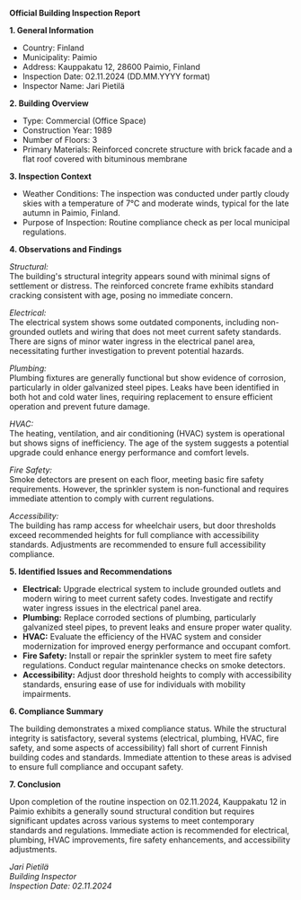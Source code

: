 **Official Building Inspection Report**

**1. General Information**

- Country: Finland
- Municipality: Paimio
- Address: Kauppakatu 12, 28600 Paimio, Finland
- Inspection Date: 02.11.2024 (DD.MM.YYYY format)
- Inspector Name: Jari Pietilä

**2. Building Overview**

- Type: Commercial (Office Space)
- Construction Year: 1989
- Number of Floors: 3
- Primary Materials: Reinforced concrete structure with brick facade and a flat roof covered with bituminous membrane

**3. Inspection Context**

- Weather Conditions: The inspection was conducted under partly cloudy skies with a temperature of 7°C and moderate winds, typical for the late autumn in Paimio, Finland.
- Purpose of Inspection: Routine compliance check as per local municipal regulations.

**4. Observations and Findings**

*Structural:*  
The building's structural integrity appears sound with minimal signs of settlement or distress. The reinforced concrete frame exhibits standard cracking consistent with age, posing no immediate concern.

*Electrical:*  
The electrical system shows some outdated components, including non-grounded outlets and wiring that does not meet current safety standards. There are signs of minor water ingress in the electrical panel area, necessitating further investigation to prevent potential hazards.

*Plumbing:*  
Plumbing fixtures are generally functional but show evidence of corrosion, particularly in older galvanized steel pipes. Leaks have been identified in both hot and cold water lines, requiring replacement to ensure efficient operation and prevent future damage.

*HVAC:*  
The heating, ventilation, and air conditioning (HVAC) system is operational but shows signs of inefficiency. The age of the system suggests a potential upgrade could enhance energy performance and comfort levels.

*Fire Safety:*  
Smoke detectors are present on each floor, meeting basic fire safety requirements. However, the sprinkler system is non-functional and requires immediate attention to comply with current regulations.

*Accessibility:*  
The building has ramp access for wheelchair users, but door thresholds exceed recommended heights for full compliance with accessibility standards. Adjustments are recommended to ensure full accessibility compliance.

**5. Identified Issues and Recommendations**

- **Electrical:** Upgrade electrical system to include grounded outlets and modern wiring to meet current safety codes. Investigate and rectify water ingress issues in the electrical panel area.
- **Plumbing:** Replace corroded sections of plumbing, particularly galvanized steel pipes, to prevent leaks and ensure proper water quality.
- **HVAC:** Evaluate the efficiency of the HVAC system and consider modernization for improved energy performance and occupant comfort.
- **Fire Safety:** Install or repair the sprinkler system to meet fire safety regulations. Conduct regular maintenance checks on smoke detectors.
- **Accessibility:** Adjust door threshold heights to comply with accessibility standards, ensuring ease of use for individuals with mobility impairments.

**6. Compliance Summary**

The building demonstrates a mixed compliance status. While the structural integrity is satisfactory, several systems (electrical, plumbing, HVAC, fire safety, and some aspects of accessibility) fall short of current Finnish building codes and standards. Immediate attention to these areas is advised to ensure full compliance and occupant safety.

**7. Conclusion**

Upon completion of the routine inspection on 02.11.2024, Kauppakatu 12 in Paimio exhibits a generally sound structural condition but requires significant updates across various systems to meet contemporary standards and regulations. Immediate action is recommended for electrical, plumbing, HVAC improvements, fire safety enhancements, and accessibility adjustments.

_Jari Pietilä_  
_Building Inspector_  
_Inspection Date: 02.11.2024_